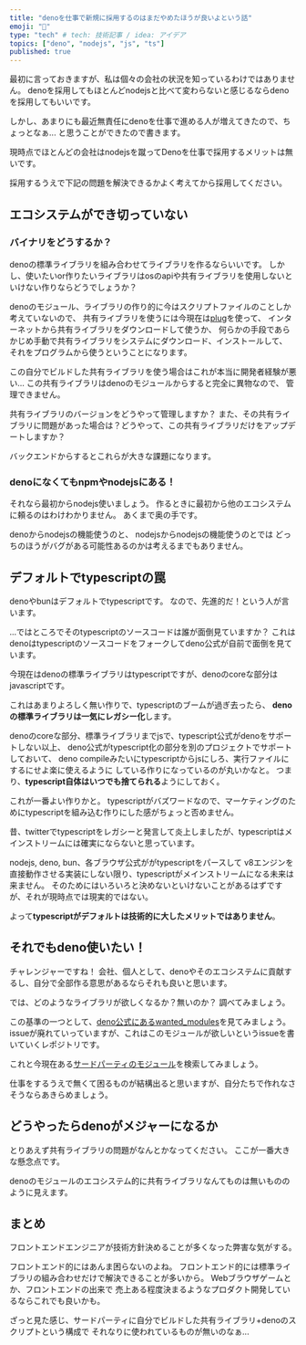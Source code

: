 ```yaml
---
title: "denoを仕事で新規に採用するのはまだやめたほうが良いよという話"
emoji: "🙆"
type: "tech" # tech: 技術記事 / idea: アイデア
topics: ["deno", "nodejs", "js", "ts"]
published: true
---
```


最初に言っておきますが、私は個々の会社の状況を知っているわけではありません。
denoを採用してもほとんどnodejsと比べて変わらないと感じるならdenoを採用してもいいです。

しかし、あまりにも最近無責任にdenoを仕事で進める人が増えてきたので、ちょっとなぁ...
と思うことができたので書きます。

現時点でほとんどの会社はnodejsを蹴ってDenoを仕事で採用するメリットは無いです。

採用するうえで下記の問題を解決できるかよく考えてから採用してください。

## エコシステムができ切っていない

### バイナリをどうするか？

denoの標準ライブラリを組み合わせてライブラリを作るならいいです。
しかし、使いたいor作りたいライブラリはosのapiや共有ライブラリを使用しないといけない作りならどうでしょうか？

denoのモジュール、ライブラリの作り的に今はスクリプトファイルのことしか考えていないので、
共有ライブラリを使うには今現在は[plug](https://github.com/denosaurs/plug)を使って、
インターネットから共有ライブラリをダウンロードして使うか、
何らかの手段であらかじめ手動で共有ライブラリをシステムにダウンロード、インストールして、
それをプログラムから使うということになります。

この自分でビルドした共有ライブラリを使う場合はこれが本当に開発者経験が悪い...
この共有ライブラリはdenoのモジュールからすると完全に異物なので、
管理できません。

共有ライブラリのバージョンをどうやって管理しますか？
また、その共有ライブラリに問題があった場合は？どうやって、この共有ライブラリだけをアップデートしますか？

バックエンドからするとこれらが大きな課題になります。

### denoになくてもnpmやnodejsにある！

それなら最初からnodejs使いましょう。
作るときに最初から他のエコシステムに頼るのはわけわかりません。
あくまで奥の手です。

denoからnodejsの機能使うのと、
nodejsからnodejsの機能使うのとでは
どっちのほうがバグがある可能性あるのかは考えるまでもありません。

## デフォルトでtypescriptの罠

denoやbunはデフォルトでtypescriptです。
なので、先進的だ！という人が言います。

...ではところでそのtypescriptのソースコードは誰が面倒見ていますか？
これはdenoはtypescriptのソースコードをフォークしてdeno公式が自前で面倒を見ています。

今現在はdenoの標準ライブラリはtypescriptですが、denoのcoreな部分はjavascriptです。

これはあまりよろしく無い作りで、typescriptのブームが過ぎ去ったら、
**denoの標準ライブラリは一気にレガシー化**します。

denoのcoreな部分、標準ライブラリまでjsで、typescript公式がdenoをサポートしない以上、
deno公式がtypescript化の部分を別のプロジェクトでサポートしておいて、
deno compileみたいにtypescriptからjsにしろ、実行ファイルにするにせよ楽に使えるように
している作りになっているのが丸いかなと。
つまり、**typescript自体はいつでも捨てられる**ようにしておく。

これが一番よい作りかと。
typescriptがバズワードなので、マーケティングのためにtypescriptを組み込む作りにした感がちょっと否めません。

昔、twitterでtypescriptをレガシーと発言して炎上しましたが、typescriptはメインストリームには確実にならないと思っています。

nodejs, deno, bun、各ブラウザ公式ががtypescriptをパースして
v8エンジンを直接動作させる実装にしない限り、typescriptがメインストリームになる未来は来ません。
そのためにはいろいろと決めないといけないことがあるはずですが、それが現時点では現実的ではない。

よって**typescriptがデフォルトは技術的に大したメリットではありません**。

## それでもdeno使いたい！

チャレンジャーですね！
会社、個人として、denoやそのエコシステムに貢献するし、自分で全部作る意思があるならそれも良いと思います。

では、どのようなライブラリが欲しくなるか？無いのか？
調べてみましょう。

この基準の一つとして、[deno公式にあるwanted_modules](https://github.com/denoland/wanted_modules)を見てみましょう。
issueが廃れていっていますが、これはこのモジュールが欲しいというissueを書いていくレポジトリです。

これと今現在ある[サードパーティのモジュール](https://deno.land/x)を検索してみましょう。

仕事をするうえで無くて困るものが結構出ると思いますが、自分たちで作れなさそうならあきらめましょう。

## どうやったらdenoがメジャーになるか

とりあえず共有ライブラリの問題がなんとかなってください。
ここが一番大きな懸念点です。

denoのモジュールのエコシステム的に共有ライブラリなんてものは無いもののように見えます。

## まとめ

フロントエンドエンジニアが技術方針決めることが多くなった弊害な気がする。

フロントエンド的にはあんま困らないのよね。
フロントエンド的には標準ライブラリの組み合わせだけで解決できることが多いから。
Webブラウザゲームとか、フロントエンドの出来で
売上ある程度決まるようなプロダクト開発しているならこれでも良いかも。

ざっと見た感じ、サードパーティに自分でビルドした共有ライブラリ+denoのスクリプトという構成で
それなりに使われているものが無いのなぁ...
